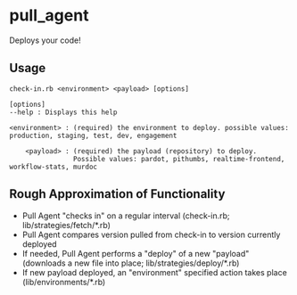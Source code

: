# pull_agent

Deploys your code!

## Usage

    check-in.rb <environment> <payload> [options]
    
    [options]
    --help : Displays this help
    
    <environment> : (required) the environment to deploy. possible values: production, staging, test, dev, engagement
    
        <payload> : (required) the payload (repository) to deploy. 
                    Possible values: pardot, pithumbs, realtime-frontend, workflow-stats, murdoc
    



## Rough Approximation of Functionality

- Pull Agent "checks in" on a regular interval (check-in.rb; lib/strategies/fetch/*.rb)
- Pull Agent compares version pulled from check-in to version currently deployed
- If needed, Pull Agent performs a "deploy" of a new "payload" (downloads a new file into place; lib/strategies/deploy/*.rb)
- If new payload deployed, an "environment" specified action takes place (lib/environments/*.rb)